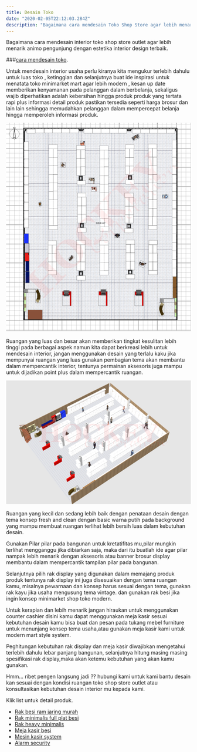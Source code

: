 ```yaml
---
title: Desain Toko
date: "2020-02-05T22:12:03.284Z"
description: "Bagaimana cara mendesain Toko Shop Store agar lebih menarik animo pengunjung."
---
```


Bagaimana cara mendesain interior toko shop store outlet agar lebih menarik animo pengunjung dengan estetika interior design terbaik.

###[cara mendesain toko](/desaintoko).

Untuk mendesain interior usaha perlu kiranya kita mengukur terlebih dahulu untuk luas toko , ketinggian dan selanjutnya buat ide inspirasi untuk menatata toko minimarket mart agar lebih modern , kesan up date memberikan kenyamanan pada pelanggan dalam berbelanja, sekaligus wajib diperhatikan adalah kebersihan hingga produk produk yang tertata rapi plus informasi detail produk pastikan tersedia seperti harga brosur dan lain lain sehingga memudahkan pelanggan dalam mempercepat belanja hingga memperoleh informasi produk.

![Desain interior toko](./design.png)

Ruangan yang luas dan besar akan memberikan tingkat kesulitan lebih tinggi pada berbagai aspek namun kita dapat berkreasi lebih untuk mendesain interior, jangan menggunakan desain yang terlalu kaku jika mempunyai ruangan yang luas gunakan pembagian tema akan membantu dalam mempercantik interior, tentunya permainan aksesoris juga mampu untuk dijadikan point plus dalam mempercantik ruangan.

![Desain interior toko](./interior.png)

Ruangan yang kecil dan sedang lebih baik dengan penataan desain dengan tema konsep fresh and clean dengan basic warna putih pada background yang mampu membuat ruangan terlihat lebih bersih luas dalam kebutuhan desain.

Gunakan Pilar pilar pada bangunan untuk kretatifitas mu,pilar mungkin terlihat mengganggu jika dibiarkan saja, maka dari itu buatlah ide agar pilar nampak lebih menarik dengan aksesoris atau banner brosur display membantu dalam mempercantik tampilan pilar pada bangunan.

Selanjutnya pilih rak display yang digunakan dalam memajang produk produk tentunya rak display ini juga disesuaikan dengan tema ruangan kamu, misalnya pewarnaan dan konsep harus sesuai dengan tema, gunakan rak kayu jika usaha mengusung tema vintage. dan gunakan rak besi jika ingin konsep minimarket shop toko modern.

Untuk kerapian dan lebih menarik jangan hiraukan untuk menggunakan counter cashier disini kamu dapat menggunakan meja kasir sesuai kebutuhan desain kamu bisa buat dan pesan pada tukang mebel furniture untuk menunjang konsep tema usaha,atau gunakan meja kasir kami untuk modern mart style system.

Peghitungan kebutuhan rak display dan meja kasir diwajibkan mengetahui terlebih dahulu lebar panjang bangunan, selanjutnya hitung masing masing spesifikasi rak display,maka akan ketemu kebutuhan yang akan kamu gunakan.

Hmm... ribet pengen langsung jadi ?? hubungi kami untuk kami bantu desain kan sesuai dengan kondisi ruangan toko shop store outlet atau konsultasikan kebutuhan desain interior mu kepada kami.

Klik list untuk detail produk.
+ [Rak besi ram jaring murah](/rakmurah)
+ [Rak minimalis full plat besi](/rakminimalis)
+ [Rak heavy minimalis](/rakfarmasigudang)
+ [Meja kasir besi](/mejakasir)
+ [Mesin kasir system](/mesinkasir)
+ [Alarm security](/alarm)